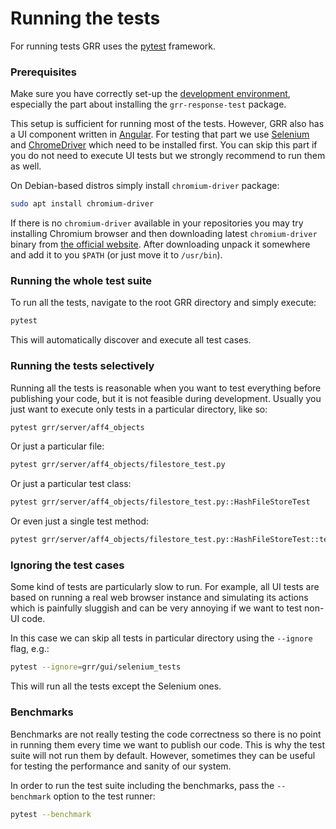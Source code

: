 # Running the tests

For running tests GRR uses the [pytest](https://pytest.org) framework.

### Prerequisites

Make sure you have correctly set-up the
[development environment](setting-up-dev-env.md), especially the part about
installing the `grr-response-test` package.

This setup is sufficient for running most of the tests. However, GRR also has
a UI component written in [Angular](https://angular.io/). For testing that part
we use [Selenium](http://seleniumhq.org) and
[ChromeDriver](https://sites.google.com/a/chromium.org/chromedriver/) which need
to be installed first. You can skip this part if you do not need to execute UI
tests but we strongly recommend to run them as well.

On Debian-based distros simply install `chromium-driver` package:

```bash
sudo apt install chromium-driver
```

If there is no `chromium-driver` available in your repositories you may try
installing Chromium browser and then downloading latest `chromium-driver` binary
from [the official website](https://sites.google.com/a/chromium.org/chromedriver/downloads).
After downloading unpack it somewhere and add it to you `$PATH` (or just move it
to `/usr/bin`).

### Running the whole test suite

To run all the tests, navigate to the root GRR directory and simply execute:

```bash
pytest
```

This will automatically discover and execute all test cases.

### Running the tests selectively

Running all the tests is reasonable when you want to test everything before
publishing your code, but it is not feasible during development. Usually you
just want to execute only tests in a particular directory, like so:

```bash
pytest grr/server/aff4_objects
```

Or just a particular file:

```bash
pytest grr/server/aff4_objects/filestore_test.py
```

Or just a particular test class:

```bash
pytest grr/server/aff4_objects/filestore_test.py::HashFileStoreTest
```

Or even just a single test method:

```bash
pytest grr/server/aff4_objects/filestore_test.py::HashFileStoreTest::testListHashes
```

### Ignoring the test cases

Some kind of tests are particularly slow to run. For example, all UI tests are
based on running a real web browser instance and simulating its actions which is
painfully sluggish and can be very annoying if we want to test non-UI code.

In this case we can skip all tests in particular directory using the `--ignore`
flag, e.g.:

```bash
pytest --ignore=grr/gui/selenium_tests
```

This will run all the tests except the Selenium ones.

### Benchmarks

Benchmarks are not really testing the code correctness so there is no point in
running them every time we want to publish our code. This is why the test suite
will not run them by default. However, sometimes they can be useful for testing
the performance and sanity of our system.

In order to run the test suite including the benchmarks, pass the `--benchmark`
option to the test runner:

```bash
pytest --benchmark
```
